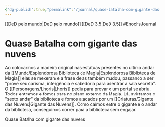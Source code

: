 ```yaml
---
{"dg-publish":true,"permalink":"/journal/quase-batalha-com-gigante-das-nuvens/","dgHomeLink":true,"dgPassFrontmatter":false}
---
```


[[DeD pelo mundo|DeD pelo mundo]] [[DeD 3.5|DeD 3.5]]
#EnochsJournal

# Quase Batalha com gigante das nuvens

Ao colocarmos a madeira original nas estátuas presentes no ultimo andar da [[Mundo/Esplendorosa Biblioteca de Magia|Esplendorosa Biblioteca de Magia]] elas se mexeram e a frase delas também mudou, passando a ser "prove seu carisma, inteligência e sabedoria para adentrar a sala secreta".
O [[Personagens/Lhoris|Lhoris]] pediu para provar e um portal se abriu. Todos entramos e fomos para no plano externo da Magia.
Lá, avistamos o "sexto andar" da biblioteca e fomos atacados por um [[Criaturas/Gigante das Nuvens|Gigante das Nuvens]].
Como caímos entre o gigante e o andar da biblioteca, conseguimos correr para a biblioteca sem engajar.

<span 
	  class='ob-timelines' 
	  data-date='4720-01-16-90' 
	  data-title='Quase Batalha com gigante das nuvens' 
	  data-class='orange'> 
	Quase Batalha com gigante das nuvens
</span>